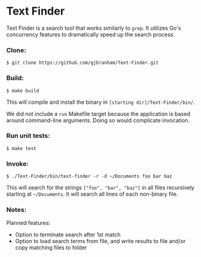 # Text Finder

Text Finder is a search tool that works similarly to `grep`. It utilizes Go's concurrency features to dramatically speed up the search process.

### Clone:

`$ git clone https://github.com/gjbranham/Text-Finder.git`

### Build:

`$ make build`

This will compile and install the binary in `[starting dir]/Text-Finder/bin/`. 

We did not include a `run` Makefile target because the application is based around command-line arguments. Doing so would complicate invocation.

### Run unit tests:

`$ make test`

### Invoke:

`$ ./Text-Finder/bin/text-finder -r -d ~/Documents foo bar baz`

This will search for the strings `["foo", "bar", "baz"]` in all files recursively starting at `~/Documents`. It will search all lines of each non-binary file.

### Notes:

Planned features:
- Option to terminate search after 1st match
- Option to load search terms from file, and write results to file and/or copy matching files to folder
 
